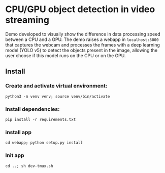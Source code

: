 # CPU/GPU object detection in video streaming

Demo developed to visually show the difference in data processing speed between a
CPU and a GPU. The demo raises a webapp in ```localhost:5000``` that captures the webcam and processes the frames
with a deep learning model (YOLO v5) to detect the objects present in the image, allowing the user
choose if this model runs on the CPU or on the GPU.


## Install
### Create and activate virtual environment:

```
python3 -m venv venv; source venv/bin/activate
```


### Install dependencies:

```
pip install -r requirements.txt
```

### install app

```
cd webapp; python setup.py install
```


### Init app

```
cd ..; sh dev-tmux.sh
```
